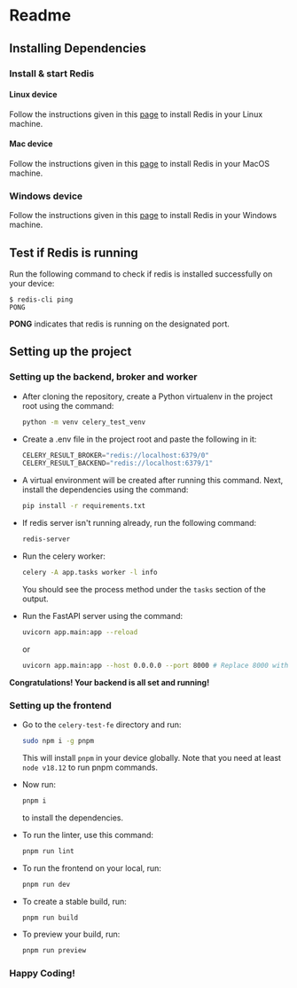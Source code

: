 # Readme

## Installing Dependencies

### Install & start Redis

#### Linux device

Follow the instructions given in this [page](https://redis.io/docs/latest/operate/oss_and_stack/install/install-redis/install-redis-on-linux/) to install Redis in your Linux machine.

#### Mac device

Follow the instructions given in this [page](https://redis.io/docs/latest/operate/oss_and_stack/install/install-redis/install-redis-on-mac-os/) to install Redis in your MacOS machine.

### Windows device

Follow the instructions given in this [page](https://redis.io/docs/latest/operate/oss_and_stack/install/install-redis/install-redis-on-windows/) to install Redis in your Windows machine.

## Test if Redis is running

Run the following command to check if redis is installed successfully on your device:

```
$ redis-cli ping
PONG
```

**PONG** indicates that redis is running on the designated port.

## Setting up the project

### Setting up the backend, broker and worker

- After cloning the repository, create a Python virtualenv in the project root using the command:

  ```bash
  python -m venv celery_test_venv
  ```

- Create a .env file in the project root and paste the following in it:

  ```python
  CELERY_RESULT_BROKER="redis://localhost:6379/0"
  CELERY_RESULT_BACKEND="redis://localhost:6379/1"
  ```

- A virtual environment will be created after running this command. Next, install the dependencies using the command:

  ```bash
  pip install -r requirements.txt
  ```

- If redis server isn't running already, run the following command:

  ```bash
  redis-server
  ```

- Run the celery worker:

  ```bash
  celery -A app.tasks worker -l info
  ```

  You should see the process method under the `tasks` section of the output.

- Run the FastAPI server using the command:

  ```bash
  uvicorn app.main:app --reload
  ```

  or

  ```bash
  uvicorn app.main:app --host 0.0.0.0 --port 8000 # Replace 8000 with your own port if you wish
  ```

**Congratulations! Your backend is all set and running!**

### Setting up the frontend

- Go to the `celery-test-fe` directory and run:

  ```bash
  sudo npm i -g pnpm
  ```

  This will install `pnpm` in your device globally. Note that you need at least `node v18.12` to run pnpm commands.

- Now run:

  ```bash
  pnpm i
  ```

  to install the dependencies.

- To run the linter, use this command:

  ```bash
  pnpm run lint
  ```

- To run the frontend on your local, run:

  ```bash
  pnpm run dev
  ```

- To create a stable build, run:

  ```bash
  pnpm run build
  ```

- To preview your build, run:
  ```bash
  pnpm run preview
  ```

### Happy Coding!
